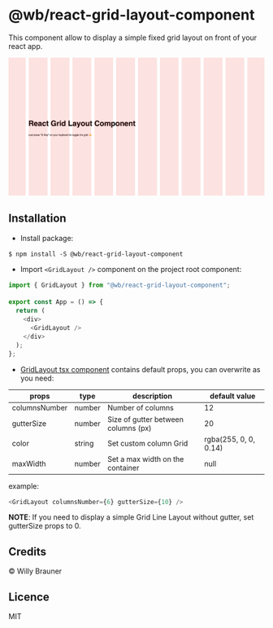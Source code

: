 # @wb/react-grid-layout-component

This component allow to display a simple fixed grid layout on front of your react app.

![screen](./screen.png)

## Installation

- Install package:

```shell script
$ npm install -S @wb/react-grid-layout-component
```

- Import `<GridLayout />` component on the project root component:

```typescript jsx
import { GridLayout } from "@wb/react-grid-layout-component";

export const App = () => {
  return (
    <div>
      <GridLayout />
    </div>
  );
};
```

- [GridLayout tsx component](src/index.tsx) contains default props, you can overwrite as you need:

| props         | type   | description                         | default value         |
| ------------- | ------ | ----------------------------------- | --------------------- |
| columnsNumber | number | Number of columns                   | 12                    |
| gutterSize    | number | Size of gutter between columns (px) | 20                    |
| color         | string | Set custom column Grid              | rgba(255, 0, 0, 0.14) |
| maxWidth      | number | Set a max width on the container    | null                  |

example:

```typescript jsx
<GridLayout columnsNumber={6} gutterSize={10} />
```

**NOTE**: If you need to display a simple Grid Line Layout without gutter, set gutterSize props to 0.

## Credits

© Willy Brauner

## Licence

MIT

